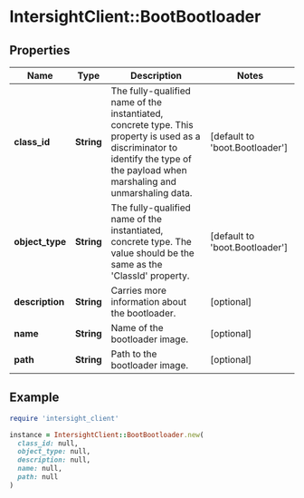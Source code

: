 # IntersightClient::BootBootloader

## Properties

| Name | Type | Description | Notes |
| ---- | ---- | ----------- | ----- |
| **class_id** | **String** | The fully-qualified name of the instantiated, concrete type. This property is used as a discriminator to identify the type of the payload when marshaling and unmarshaling data. | [default to &#39;boot.Bootloader&#39;] |
| **object_type** | **String** | The fully-qualified name of the instantiated, concrete type. The value should be the same as the &#39;ClassId&#39; property. | [default to &#39;boot.Bootloader&#39;] |
| **description** | **String** | Carries more information about the bootloader. | [optional] |
| **name** | **String** | Name of the bootloader image. | [optional] |
| **path** | **String** | Path to the bootloader image. | [optional] |

## Example

```ruby
require 'intersight_client'

instance = IntersightClient::BootBootloader.new(
  class_id: null,
  object_type: null,
  description: null,
  name: null,
  path: null
)
```

